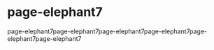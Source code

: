 # page-elephant7
page-elephant7page-elephant7page-elephant7page-elephant7page-elephant7page-elephant7
